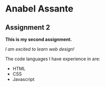 # Anabel Assante
## Assignment 2
**This is my second assignment.**

*I am excited to learn web design!*

The code languages I have experience in are:
- HTML
- CSS
- Javascript
